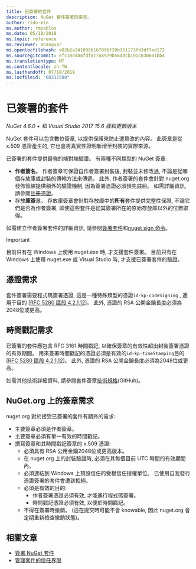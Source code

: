 ```yaml
---
title: 已簽署的套件
description: NuGet 套件簽署的需求。
author: rido-min
ms.author: rmpablos
ms.date: 05/18/2018
ms.topic: reference
ms.reviewer: ananguar
ms.openlocfilehash: e02b2a241008b1b7096f20b351173fd3df7ed172
ms.sourcegitcommit: efc18d484fdf0c7a8979b564dcb191c030601bb4
ms.translationtype: MT
ms.contentlocale: zh-TW
ms.lasthandoff: 07/18/2019
ms.locfileid: "68317508"
---
```

# <a name="signed-packages"></a>已簽署的套件

*NuGet 4.6.0 + 和 Visual Studio 2017 15.6 版和更新版本*

NuGet 套件可以包含數位簽章, 以提供保護來防止遭篡改的內容。 此簽章是從 x.509 憑證產生的, 它也會將真實性證明新增至封裝的實際來源。

已簽署的套件提供最強的端對端驗證。 有兩種不同類型的 NuGet 簽章:
- **作者簽名**。 作者簽章可保證自作者簽署封裝後, 封裝並未修改過, 不論是從哪個存放庫或封裝的傳輸方法來傳遞。 此外, 作者簽署的套件會針對 nuget.org 發佈管線提供額外的驗證機制, 因為簽署憑證必須預先註冊。 如需詳細資訊, 請參閱[註冊憑證](#signature-requirements-on-nugetorg)。
- 存放**庫簽**章。 存放庫簽章會針對存放庫中的**所有**套件提供完整性保證, 不論它們是否為作者簽署, 即使這些套件是從其簽署所在的原始存放庫以外的位置取得。   

如需建立作者簽署套件的詳細資訊, 請參閱[簽署套件](../create-packages/Sign-a-package.md)和[nuget sign 命令](../reference/cli-reference/cli-ref-sign.md)。

> [!Important]
> 目前只有在 Windows 上使用 nuget.exe 時, 才支援套件簽署。 目前只有在 Windows 上使用 nuget.exe 或 Visual Studio 時, 才支援已簽署套件的驗證。

## <a name="certificate-requirements"></a>憑證需求

套件簽署需要程式碼簽署憑證, 這是一種特殊類型的憑證`id-kp-codeSigning` , 適用于目的 [[RFC 5280 區段 4.2.1.12](https://tools.ietf.org/html/rfc5280#section-4.2.1.12)]。 此外, 憑證的 RSA 公開金鑰長度必須為2048位或更高。

## <a name="timestamp-requirements"></a>時間戳記需求

已簽署的套件應包含 RFC 3161 時間戳記, 以確保簽章的有效性超出封裝簽署憑證的有效期間。 用來簽署時間戳記的憑證必須是有效的`id-kp-timeStamping`目的 [[RFC 5280 區段 4.2.1.12](https://tools.ietf.org/html/rfc5280#section-4.2.1.12)]。 此外, 憑證的 RSA 公開金鑰長度必須為2048位或更高。

如需其他技術詳細資料, 請參閱套件簽章[技術規格](https://github.com/NuGet/Home/wiki/Package-Signatures-Technical-Details)(GitHub)。

## <a name="signature-requirements-on-nugetorg"></a>NuGet.org 上的簽章需求

nuget.org 對於接受已簽署的套件有額外的需求:

- 主要簽章必須是作者簽章。
- 主要簽章必須有單一有效的時間戳記。
- 撰寫簽章和其時間戳記簽章的 x.509 憑證:
  - 必須具有 RSA 公用金鑰2048位或更高版本。
  - 在 nuget.org 上的封裝驗證時, 必須在其每個目前 UTC 時間的有效期間內。
  - 必須連結到 Windows 上預設信任的受根信任授權單位。 已使用自我發行憑證簽署的套件會遭到拒絕。
  - 必須是有效的目的: 
    - 作者簽署憑證必須有效, 才能進行程式碼簽署。
    - 時間戳記憑證必須有效, 以便於時間戳記。
  - 不得在簽署時撤銷。 (這在提交時可能不會 knowable, 因此 nuget.org 會定期重新檢查撤銷狀態)。
  
  
## <a name="related-articles"></a>相關文章

- [簽署 NuGet 套件](../create-packages/Sign-a-Package.md)
- [管理套件的信任界限](../consume-packages/installing-signed-packages.md)

